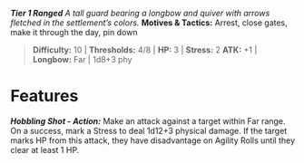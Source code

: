 ***Tier 1 Ranged***
*A tall guard bearing a longbow and quiver with arrows fletched in the settlement’s colors.*
**Motives & Tactics:** Arrest, close gates, make it through the day, pin down

> **Difficulty:** 10 | **Thresholds:** 4/8 | **HP:** 3 | **Stress:** 2
> **ATK:** +1 | **Longbow:** Far | 1d8+3 phy

# Features

***Hobbling Shot - Action:*** Make an attack against a target within Far range. On a success, mark a Stress to deal 1d12+3 physical damage. If the target marks HP from this attack, they have disadvantage on Agility Rolls until they clear at least 1 HP.

